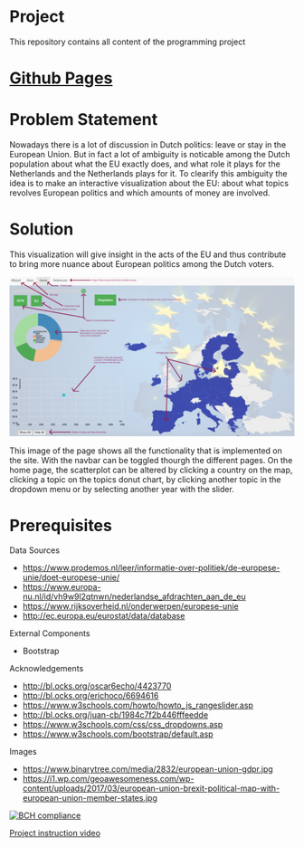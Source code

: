 # Project
This repository contains all content of the programming project

# [Github Pages](https://lucienkoenekoop.github.io/Project/html/story.html)

# Problem Statement
Nowadays there is a lot of discussion in Dutch politics: leave or stay in the European Union. But in fact a lot of ambiguity is noticable among the Dutch population about what the EU exactly does, and what role it plays for the Netherlands and the Netherlands plays for it. To clearify this ambiguity the idea is to make an interactive visualization about the EU: about what topics revolves European politics and which amounts of money are involved. 

# Solution
This visualization will give insight in the acts of the EU and thus contribute to bring more nuance about European politics among the Dutch voters.

![Alt Text](doc/readmefinal.png)


This image of the page shows all the functionality that is implemented on the site. With the navbar can be toggled thourgh the different pages. On the home page, the scatterplot can be altered by clicking a country on the map, clicking a topic on the topics donut chart, by clicking another topic in the dropdown menu or by selecting another year with the slider. 

# Prerequisites
Data Sources
- https://www.prodemos.nl/leer/informatie-over-politiek/de-europese-unie/doet-europese-unie/
- https://www.europa-nu.nl/id/vh9w9l2qtnwn/nederlandse_afdrachten_aan_de_eu
- https://www.rijksoverheid.nl/onderwerpen/europese-unie
- http://ec.europa.eu/eurostat/data/database

External Components
- Bootstrap

Acknowledgements
- http://bl.ocks.org/oscar6echo/4423770
- http://bl.ocks.org/erichoco/6694616
- https://www.w3schools.com/howto/howto_js_rangeslider.asp
- http://bl.ocks.org/juan-cb/1984c7f2b446fffeedde
- https://www.w3schools.com/css/css_dropdowns.asp
- https://www.w3schools.com/bootstrap/default.asp

Images
- https://www.binarytree.com/media/2832/european-union-gdpr.jpg
- https://i1.wp.com/geoawesomeness.com/wp-content/uploads/2017/03/european-union-brexit-political-map-with-european-union-member-states.jpg

[![BCH compliance](https://bettercodehub.com/edge/badge/LucienKoenekoop/Project?branch=master)](https://bettercodehub.com/)

[Project instruction video](https://youtu.be/_CMi08WeWRs)
